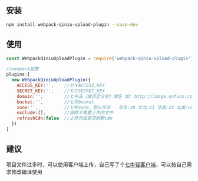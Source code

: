 
## 安装

```sh
npm install webpack-qiniu-upload-plugin --save-dev
```

## 使用
``` js
const WebpackQiniuUploadPlugin = require('webpack-qiniu-upload-plugin');

//wenpack配置
plugins:[
  new WebpackQiniuUploadPlugin({
    ACCESS_KEY:'',    //七牛ACCESS_KEY
    SECRET_KEY:'',    //七牛SECRET_KEY
    domain:'',        //七牛云（或自定义的）域名 如: http://image.onfuns.com
    bucket:'',        //七牛bucket
    zone:'',          //七牛zone，默认华东   华东:z0 华北:z1 华南:z2 北美:na0 新加坡:as0
    exclude:[],       //排除不需要上传的文件
    refreshCdn:false  //上传完成是否刷新cdn
  })
]
```

## 建议
项目文件过多时，可以使用客户端上传，自己写了个[七牛轻客户端](https://github.com/onfuns/Qload)，可以按自己需求修改编译使用